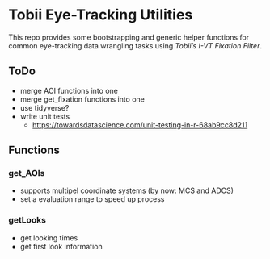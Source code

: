 # Tobii Eye-Tracking Utilities
This repo provides some bootstrapping and generic helper functions for common eye-tracking data wrangling tasks using *Tobii’s I-VT Fixation Filter*.

## ToDo
- merge AOI functions into one
- merge get_fixation functions into one
- use tidyverse?
- write unit tests
  - https://towardsdatascience.com/unit-testing-in-r-68ab9cc8d211

## Functions
### get_AOIs
- supports multipel coordinate systems (by now: MCS and ADCS)
- set a evaluation range to speed up process

### getLooks
- get looking times
- get first look information
